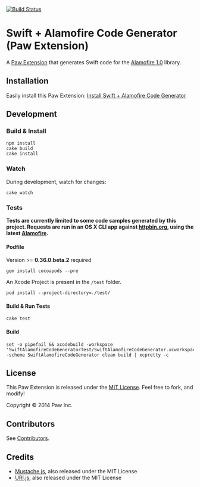 [![Build Status](https://travis-ci.org/luckymarmot/Paw-SwiftAlamofireCodeGenerator.svg?branch=master)](https://travis-ci.org/luckymarmot/Paw-SwiftAlamofireCodeGenerator)

# Swift + Alamofire Code Generator (Paw Extension)

A [Paw Extension](http://luckymarmot.com/paw/extensions/) that generates Swift code for the [Alamofire 1.0](https://github.com/Alamofire/Alamofire) library.

## Installation

Easily install this Paw Extension: [Install Swift + Alamofire Code Generator](http://luckymarmot.com/paw/extensions/SwiftAlamofireCodeGenerator)

## Development

### Build & Install

```shell
npm install
cake build
cake install
```

### Watch

During development, watch for changes:

```shell
cake watch
```

### Tests

**Tests are currently limited to some code samples generated by this project. Requests are run in an OS X CLI app against [httpbin.org](http://httpbin.org/), using the latest [Alamofire](https://github.com/Alamofire/Alamofire).**

#### Podfile

Version >= **0.36.0.beta.2** required

```shell
gem install cocoapods --pre
```

An Xcode Project is present in the `/test` folder.

```shell
pod install --project-directory=./test/
```

#### Build & Run Tests

```shell
cake test
```

#### Build

```shell
set -o pipefail && xcodebuild -workspace 'SwiftAlamofireCodeGeneratorTest/SwiftAlamofireCodeGenerator.xcworkspace' -scheme SwiftAlamofireCodeGenerator clean build | xcpretty -c
```

## License

This Paw Extension is released under the [MIT License](LICENSE). Feel free to fork, and modify!

Copyright © 2014 Paw Inc.

## Contributors

See [Contributors](https://github.com/luckymarmot/Paw-SwiftAlamofireCodeGenerator/graphs/contributors).

## Credits

* [Mustache.js](https://github.com/janl/mustache.js/), also released under the MIT License
* [URI.js](http://medialize.github.io/URI.js/), also released under the MIT License
